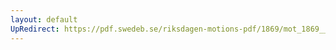 ```yaml
---
layout: default
UpRedirect: https://pdf.swedeb.se/riksdagen-motions-pdf/1869/mot_1869__fk__00033/mot_1869__fk__00033_001.pdf
---
```

